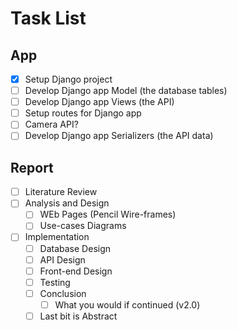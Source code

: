 
# Task List

## App

- [x] Setup Django project
- [ ] Develop Django app Model (the database tables)
- [ ] Develop Django app Views (the API)
- [ ] Setup routes for Django app
- [ ] Camera API?
- [ ] Develop Django app Serializers (the API data)

## Report

- [ ] Literature Review
- [ ] Analysis and Design
  - [ ] WEb Pages (Pencil Wire-frames)
  - [ ] Use-cases Diagrams
- [ ] Implementation
    - [ ] Database Design
    - [ ] API Design
    - [ ] Front-end Design
  - [ ] Testing
  - [ ] Conclusion
    - [ ] What you would if continued (v2.0)
  - [ ] Last bit is Abstract